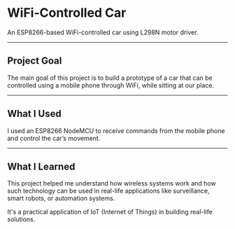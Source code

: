 # WiFi-Controlled Car

An ESP8266-based WiFi-controlled car using L298N motor driver.

---

## Project Goal  
The main goal of this project is to build a prototype of a car that can be controlled using a mobile phone through WiFi, while sitting at our place.

---

## What I Used  
I used an ESP8266 NodeMCU to receive commands from the mobile phone and control the car’s movement.

---

## What I Learned  
This project helped me understand how wireless systems work and how such technology can be used in real-life applications like surveillance, smart robots, or automation systems.

It's a practical application of IoT (Internet of Things) in building real-life solutions.
